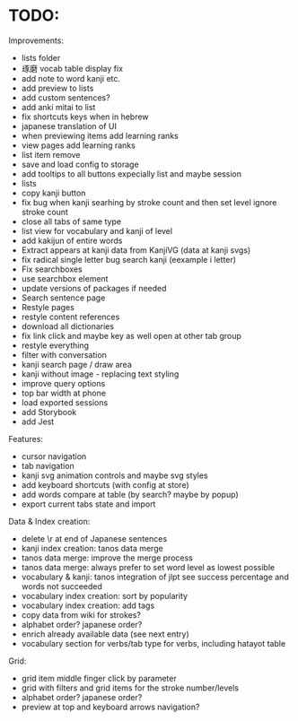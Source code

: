 # TODO:

Improvements:

- lists folder
- 琢磨 vocab table display fix
- add note to word kanji etc.
- add preview to lists
- add custom sentences?
- add anki mitai to list
- fix shortcuts keys when in hebrew
- japanese translation of UI
- when previewing items add learning ranks
- view pages add learning ranks
- list item remove
- save and load config to storage
- add tooltips to all buttons expecially list and maybe session
- lists
- copy kanji button
- fix bug when kanji searhing by stroke count and then set level ignore stroke count
- close all tabs of same type
- list view for vocabulary and kanji of level
- add kakijun of entire words
- Extract appears at kanji data from KanjiVG (data at kanji svgs)
- fix radical single letter bug search kanji (eexample i letter)
- Fix searchboxes
- use searchbox element
- update versions of packages if needed
- Search sentence page
- Restyle pages
- restyle content references
- download all dictionaries
- fix link click and maybe key as well open at other tab group
- restyle everything
- filter with conversation
- kanji search page / draw area
- kanji without image - replacing text styling
- improve query options
- top bar width at phone
- load exported sessions
- add Storybook
- add Jest

Features:

- cursor navigation
- tab navigation
- kanji svg animation controls and maybe svg styles
- add keyboard shortcuts (with config at store)
- add words compare at table (by search? maybe by popup)
- export current tabs state and import

Data & Index creation:

- delete \r at end of Japanese sentences
- kanji index creation: tanos data merge
- tanos data merge: improve the merge process
- tanos data merge: always prefer to set word level as lowest possible
- vocabulary & kanji: tanos integration of jlpt see success percentage and words not succeeded
- vocabulary index creation: sort by popularity
- vocabulary index creation: add tags
- copy data from wiki for strokes?
- alphabet order? japanese order?
- enrich already available data (see next entry)
- vocabulary section for verbs/tab type for verbs, including hatayot table

Grid:

- grid item middle finger click by parameter
- grid with filters and grid items for the stroke number/levels
- alphabet order? japanese order?
- preview at top and keyboard arrows navigation?
